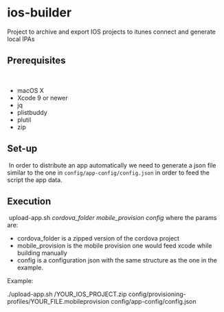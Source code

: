 # ios-builder
Project to archive and export IOS projects to itunes connect and generate local IPAs
​
## Prerequisites
​
* macOS X
* Xcode 9 or newer
* jq
* plistbuddy
* plutil
* zip
​
​
## Set-up
​
In order to distribute an app automatically we need to generate a json file similar to the one in ```config/app-config/config.json``` in order to feed the script the app data.
​
## Execution
​
upload-app.sh _cordova_folder_ _mobile_provision_ _config_ where the params are:
* cordova_folder is a zipped version of the cordova project
* mobile_provision is the mobile provision one would feed xcode while building manually
* config is a configuration json with the same structure as the one in the example.

Example:

 ./upload-app.sh /YOUR_IOS_PROJECT.zip config/provisioning-profiles/YOUR_FILE.mobileprovision config/app-config/config.json
